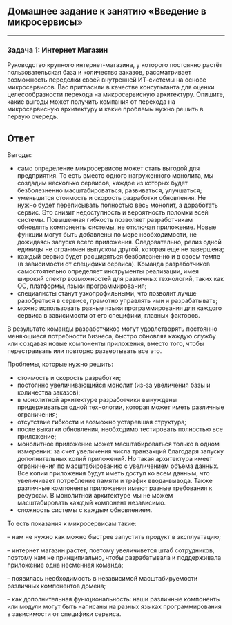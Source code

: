 ## Домашнее задание к занятию «Введение в микросервисы»
-------
### Задача 1: Интернет Магазин
Руководство крупного интернет-магазина, у которого постоянно растёт пользовательская база и количество заказов, рассматривает возможность переделки своей внутренней ИТ-системы на основе микросервисов.
Вас пригласили в качестве консультанта для оценки целесообразности перехода на микросервисную архитектуру.
Опишите, какие выгоды может получить компания от перехода на микросервисную архитектуру и какие проблемы нужно решить в первую очередь.

Ответ
----
Выгоды:
- само определение микросервисов может стать выгодой для предприятия. То есть вместо одного нагруженного монолита, мы создадим несколько сервисов, каждое из которых будет безболезненно масштабироваться, развиваться, улучшаться;
- уменьшится стоимость и скорость разработки обновления. Не нужно будет переписывать полностью весь монолит, а доработать сервис. Это снизит недоступность и вероятность поломки всей системы. Повышенная гибкость позволяет разработчикам обновлять компоненты системы, не отключая приложение. Новые функции могут быть добавлены по мере необходимости, не дожидаясь запуска всего приложения. Следовательно, релиз одной единицы не ограничен выпуском другой, которая еще не завершена;
- каждый сервис будет расширяться безболезненно и в своем темпе (в зависимости от специфики сервиса). Команда разработчиков самостоятельно определяет инструменты реализации, имея широкий спектр возможностей для различных технологий, таких как ОС, платформы, языки программирования;
- специалисты станут узкопрофильными, что позволит лучше разобраться в сервисе, грамотно управлять ими и разрабатывать;
- можно использовать разные языки программирования для каждого сервиса в зависимости от его специфики, главных факторов.

В результате команды разработчиков могут удовлетворять постоянно меняющиеся потребности бизнеса, быстро обновляя каждую службу или создавая новые компоненты приложения, вместо того, чтобы перестраивать или повторно развертывать все это. 

Проблемы, которые нужно решить:
- стоимость и скорость разработки;
- постоянно увеличивающийся монолит (из-за увеличения базы и количества заказов);
- в монолитной архитектуре разработчики вынуждены придерживаться одной технологии, которая может иметь различные ограничения;
- отсутствие гибкости и возможно устаревшая структура;
- после выкатки обновления, необходимо тестировать полностью все приложение;
- монолитное приложение может масштабироваться только в одном измерении: за счет увеличения числа транзакций благодаря запуску дополнительных копий приложений. Но такая архитектура имеет ограничения по масштабированию с увеличением объема данных. Все копии приложения будут иметь доступ ко всем данным, что увеличивает потребление памяти и трафик ввода-вывода. Также различные компоненты приложения имеют разные требования к ресурсам. В монолитной архитектуре мы не можем масштабировать каждый компонент независимо.
- сложность системы с каждым обновлением.

То есть показания к микросервисам такие:

– нам не нужно как можно быстрее запустить продукт в эксплуатацию;

– интернет магазин растет, поэтому увеличивется штаб сотрудников, поэтому нам не принципиально, чтобы разрабатывала и поддерживала приложение одна несменная команда;

– появилась необходимость в независимой масштабируемости различных компонентов домена;

– как дополнительная функциональность: наши различные компоненты или модули могут быть написаны на разных языках программирования в зависимости от специфики сервиса.
